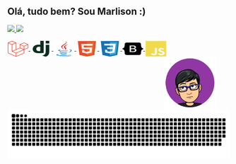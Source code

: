## Olá, tudo bem? Sou Marlison :)
 <div>
  <a href="https://github.com/kanashi-br">
  <img height="180em" src="https://github-readme-stats.vercel.app/api?username=MarlisonSilva&show_icons=true&theme=nightowl&include_all_commits=true&count_private=true"/>
  <img height="180em" src="https://github-readme-stats.vercel.app/api/top-langs/?username=MarlisonSilva&layout=compact&langs_count=16&theme=nightowl"/>
</div>
 
<div style="display: inline_block"><br>
  <img title="Laravel" align="center" alt="Laravel" height="36" width="48" src="https://raw.githubusercontent.com/devicons/devicon/master/icons/laravel/laravel-original.svg">
  <img title="Django" align="center" alt="Django" height="36" width="48" src="https://raw.githubusercontent.com/devicons/devicon/master/icons/django/django-plain.svg">
  <img title="Java" align="center" alt="Java" height="36" width="48" src="https://raw.githubusercontent.com/devicons/devicon/master/icons/java/java-original.svg">
  <img title="HTML5" align="center" alt="HTML" height="36" width="48" src="https://raw.githubusercontent.com/devicons/devicon/master/icons/html5/html5-original.svg">
  <img title="CSS3" align="center" alt="CSS" height="36" width="48" src="https://raw.githubusercontent.com/devicons/devicon/master/icons/css3/css3-original.svg">
  <img title="Bootstrap" align="center" alt="Bootstrap" height="36" width="48" src="https://raw.githubusercontent.com/devicons/devicon/master/icons/bootstrap/bootstrap-plain.svg">
  <img title="JavaScript" align="center" alt="JavaScript" height="36" width="48" src="https://raw.githubusercontent.com/devicons/devicon/master/icons/javascript/javascript-plain.svg">
  
  <!-- <img title="Ionic" align="center" alt="Ionic" height="36" width="48" src="https://raw.githubusercontent.com/devicons/devicon/master/icons/ionic/ionic-original.svg"> -->
  <img title="Eu" align="right" alt="Eu" height="120" style="padding-right: 30px"  src="me.png">  
</div>

 ##

<picture>
  <source media="(prefers-color-scheme: dark)" srcset="https://raw.githubusercontent.com/MarlisonSilva/MarlisonSilva/output/github-contribution-grid-snake-dark.svg">
  <source media="(prefers-color-scheme: light)" srcset="https://raw.githubusercontent.com/MarlisonSilva/MarlisonSilva/output/github-contribution-grid-snake.svg">
  <img alt="github contribution grid snake animation" src="https://raw.githubusercontent.com/MarlisonSilva/MarlisonSilva/output/github-contribution-grid-snake.svg">
</picture>
